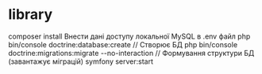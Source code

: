 # library
composer install 
Внести дані доступу локальної MySQL в .env файл
php bin/console doctrine:database:create // Створює БД
php bin/console doctrine:migrations:migrate --no-interaction // Формування структури БД (завантажує міграцій)
symfony server:start
